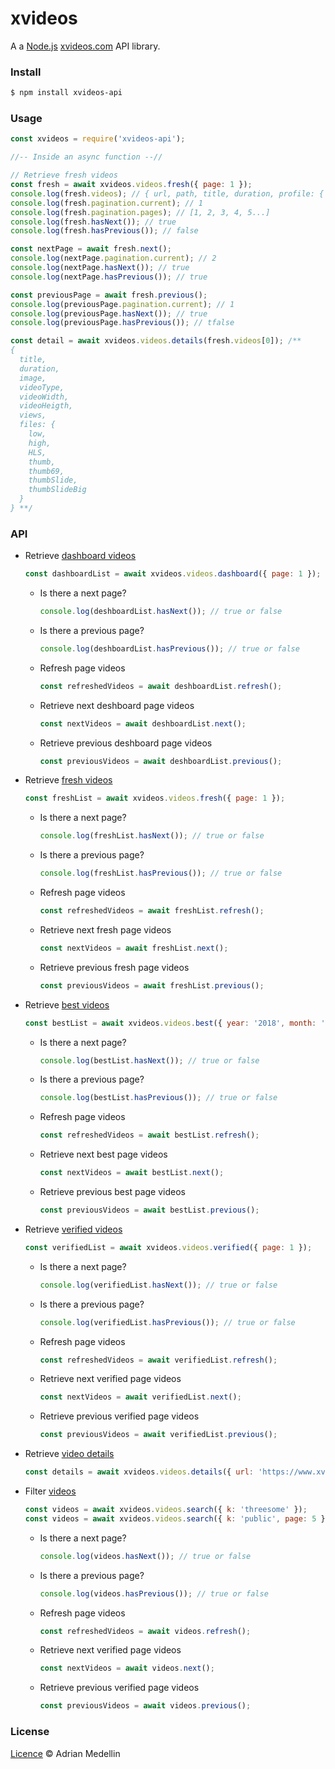 # xvideos

A a [Node.js](https://nodejs.org) [xvideos.com](xvideos.com) API library.

### Install
```bash
$ npm install xvideos-api
```

### Usage
```javascript
const xvideos = require('xvideos-api');

//-- Inside an async function --//

// Retrieve fresh videos
const fresh = await xvideos.videos.fresh({ page: 1 });
console.log(fresh.videos); // { url, path, title, duration, profile: { name, url }, views, }
console.log(fresh.pagination.current); // 1 
console.log(fresh.pagination.pages); // [1, 2, 3, 4, 5...]
console.log(fresh.hasNext()); // true
console.log(fresh.hasPrevious()); // false

const nextPage = await fresh.next();
console.log(nextPage.pagination.current); // 2
console.log(nextPage.hasNext()); // true
console.log(nextPage.hasPrevious()); // true

const previousPage = await fresh.previous();
console.log(previousPage.pagination.current); // 1
console.log(previousPage.hasNext()); // true
console.log(previousPage.hasPrevious()); // tfalse

const detail = await xvideos.videos.details(fresh.videos[0]); /**
{
  title,
  duration,
  image,
  videoType,
  videoWidth,
  videoHeigth,
  views,
  files: {
    low,
    high,
    HLS,
    thumb,
    thumb69,
    thumbSlide,
    thumbSlideBig
  }
} **/
```

### API
* Retrieve [dashboard videos](https://www.xvideos.com)
  ```javascript
  const dashboardList = await xvideos.videos.dashboard({ page: 1 });
  ```
  * Is there a next page? 
    ```javascript
    console.log(deshboardList.hasNext()); // true or false
    ```
  * Is there a previous page? 
    ```javascript
    console.log(deshboardList.hasPrevious()); // true or false
    ```
  * Refresh page videos
    ```javascript
    const refreshedVideos = await deshboardList.refresh();
    ```
  * Retrieve next deshboard page videos 
    ```javascript
    const nextVideos = await deshboardList.next();
    ```
  * Retrieve previous deshboard page videos
    ```javascript
    const previousVideos = await deshboardList.previous();
    ```
* Retrieve [fresh videos](https://www.xvideos.com/new/1)
  ```javascript
  const freshList = await xvideos.videos.fresh({ page: 1 });
  ```
  * Is there a next page? 
    ```javascript
    console.log(freshList.hasNext()); // true or false
    ```
  * Is there a previous page? 
    ```javascript
    console.log(freshList.hasPrevious()); // true or false
    ```
  * Refresh page videos 
    ```javascript
    const refreshedVideos = await freshList.refresh();
    ```
  * Retrieve next fresh page videos 
    ```javascript
    const nextVideos = await freshList.next();
    ```
  * Retrieve previous fresh page videos
    ```javascript
    const previousVideos = await freshList.previous();
    ```
* Retrieve [best videos](https://www.xvideos.com/best)
  ```javascript
  const bestList = await xvideos.videos.best({ year: '2018', month: '02', page: 1 });
  ```
  * Is there a next page? 
    ```javascript
    console.log(bestList.hasNext()); // true or false
    ```
  * Is there a previous page? 
    ```javascript
    console.log(bestList.hasPrevious()); // true or false
    ```
  * Refresh page videos 
    ```javascript
    const refreshedVideos = await bestList.refresh();
    ```
  * Retrieve next best page videos 
    ```javascript
    const nextVideos = await bestList.next();
    ```
  * Retrieve previous best page videos
    ```javascript
    const previousVideos = await bestList.previous();
    ```
* Retrieve [verified videos](https://www.xvideos.com/verified/videos)
  ```javascript
  const verifiedList = await xvideos.videos.verified({ page: 1 });
  ```
  * Is there a next page? 
    ```javascript
    console.log(verifiedList.hasNext()); // true or false
    ```
  * Is there a previous page? 
    ```javascript
    console.log(verifiedList.hasPrevious()); // true or false
    ```
  * Refresh page videos 
    ```javascript
    const refreshedVideos = await verifiedList.refresh();
    ```
  * Retrieve next verified page videos 
    ```javascript
    const nextVideos = await verifiedList.next();
    ```
  * Retrieve previous verified page videos
    ```javascript
    const previousVideos = await verifiedList.previous();
    ```
* Retrieve [video details](https://www.xvideos.com/video36638661/chaturbate_lulacum69_30-05-2018)
  ```javascript
  const details = await xvideos.videos.details({ url: 'https://www.xvideos.com/video36638661/chaturbate_lulacum69_30-05-2018' });
  ```

* Filter [videos](https://www.xvideos.com/?k=threesome)
  ```javascript
  const videos = await xvideos.videos.search({ k: 'threesome' });
  const videos = await xvideos.videos.search({ k: 'public', page: 5 });
  ```
  * Is there a next page? 
    ```javascript
    console.log(videos.hasNext()); // true or false
    ```
  * Is there a previous page? 
    ```javascript
    console.log(videos.hasPrevious()); // true or false
    ```
  * Refresh page videos 
    ```javascript
    const refreshedVideos = await videos.refresh();
    ```
  * Retrieve next verified page videos 
    ```javascript
    const nextVideos = await videos.next();
    ```
  * Retrieve previous verified page videos
    ```javascript
    const previousVideos = await videos.previous();
    ```

### License
[Licence](https://github.com/AdrianMedellinG/xvideos-api/blob/main/LICENSE) © Adrian Medellin
#